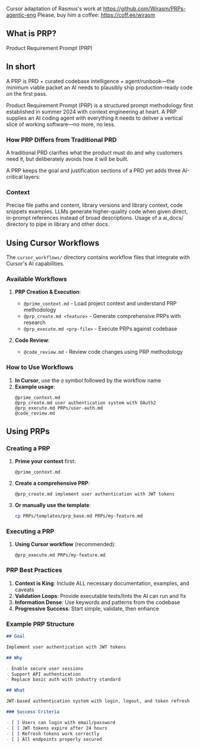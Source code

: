 Cursor adaptation of Rasmus's work at https://github.com/Wirasm/PRPs-agentic-eng 
Please, buy him a coffee: https://coff.ee/wirasm

## What is PRP?

Product Requirement Prompt (PRP)

## In short

A PRP is PRD + curated codebase intelligence + agent/runbook—the minimum viable packet an AI needs to plausibly ship production-ready code on the first pass.

Product Requirement Prompt (PRP) is a structured prompt methodology first established in summer 2024 with context engineering at heart. A PRP supplies an AI coding agent with everything it needs to deliver a vertical slice of working software—no more, no less.

### How PRP Differs from Traditional PRD

A traditional PRD clarifies what the product must do and why customers need it, but deliberately avoids how it will be built.

A PRP keeps the goal and justification sections of a PRD yet adds three AI-critical layers:

### Context

Precise file paths and content, library versions and library context, code snippets examples. LLMs generate higher-quality code when given direct, in-prompt references instead of broad descriptions. Usage of a ai_docs/ directory to pipe in library and other docs.




## Using Cursor Workflows

The `cursor_workflows/` directory contains workflow files that integrate with Cursor's AI capabilities.

### Available Workflows

1. **PRP Creation & Execution**:
   - `@prime_context.md` - Load project context and understand PRP methodology
   - `@prp_create.md <feature>` - Generate comprehensive PRPs with research
   - `@prp_execute.md <prp-file>` - Execute PRPs against codebase

2. **Code Review**:
   - `@code_review.md` - Review code changes using PRP methodology

### How to Use Workflows

1. **In Cursor**, use the `@` symbol followed by the workflow name
2. **Example usage**:
   ```
   @prime_context.md
   @prp_create.md user authentication system with OAuth2
   @prp_execute.md PRPs/user-auth.md
   @code_review.md
   ```

## Using PRPs

### Creating a PRP

1. **Prime your context** first:
   ```
   @prime_context.md
   ```

2. **Create a comprehensive PRP**:
   ```
   @prp_create.md implement user authentication with JWT tokens
   ```

3. **Or manually use the template**:
   ```bash
   cp PRPs/templates/prp_base.md PRPs/my-feature.md
   ```

### Executing a PRP

1. **Using Cursor workflow** (recommended):
   ```
   @prp_execute.md PRPs/my-feature.md
   ```


### PRP Best Practices

1. **Context is King**: Include ALL necessary documentation, examples, and caveats
2. **Validation Loops**: Provide executable tests/lints the AI can run and fix
3. **Information Dense**: Use keywords and patterns from the codebase
4. **Progressive Success**: Start simple, validate, then enhance

### Example PRP Structure

```markdown
## Goal

Implement user authentication with JWT tokens

## Why

- Enable secure user sessions
- Support API authentication
- Replace basic auth with industry standard

## What

JWT-based authentication system with login, logout, and token refresh

### Success Criteria

- [ ] Users can login with email/password
- [ ] JWT tokens expire after 24 hours
- [ ] Refresh tokens work correctly
- [ ] All endpoints properly secured

